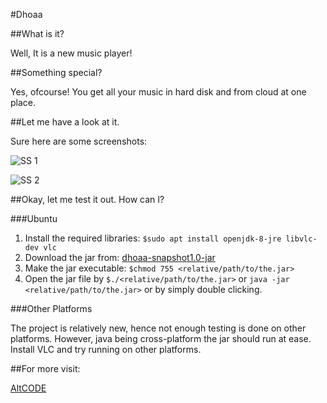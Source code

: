 #Dhoaa

##What is it?

Well, It is a new music player!

##Something special?

Yes, ofcourse! You get all your music in hard disk and from cloud at one place.

##Let me have a look at it.

Sure here are some screenshots:

![SS 1](https://github.com/sarkar4540/dhoaa/raw/release/Screenshot%20from%202017-11-23%2008-12-36.png)

![SS 2](https://github.com/sarkar4540/dhoaa/raw/release/Screenshot%20from%202017-11-23%2008-13-25.png)

##Okay, let me test it out. How can I?

###Ubuntu

1. Install the required libraries: `$sudo apt install openjdk-8-jre libvlc-dev vlc`
2. Download the jar from: [dhoaa-snapshot1.0-jar](https://github.com/sarkar4540/dhoaa/blob/release/Dhoaa-1.0-SNAPSHOT.jar?raw=true)  
3. Make the jar executable: `$chmod 755 <relative/path/to/the.jar>`
4. Open the jar file by `$./<relative/path/to/the.jar>` or `java -jar <relative/path/to/the.jar>` or by simply double clicking.

###Other Platforms

The project is relatively new, hence not enough testing is done on other platforms. However, java being cross-platform the jar should run at ease.
Install VLC and try running on other platforms.

##For more visit:

[AltCODE](http://www.altcode.in)
